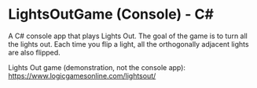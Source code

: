 # LightsOutGame (Console) - C#

A C# console app that plays Lights Out.  The goal of the game is to turn all the lights out.  Each time you flip a light, all the orthogonally adjacent lights are also flipped.

Lights Out game (demonstration, not the console app): https://www.logicgamesonline.com/lightsout/
